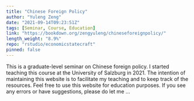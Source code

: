 ```yaml
---
title: "Chinese Foreign Policy"
author: "Yuleng Zeng"
date: "2021-09-14T09:23:51Z"
tags: [Seminar, Course, Education]
link: "https://bookdown.org/zengyuleng/chineseforeignpolicy/"
length_weight: "8.9%"
repo: "rstudio/economicstatecraft"
pinned: false
---
```


This is a graduate-level seminar on Chinese foreign policy. I started teaching this course at the University of Salzburg in 2021. The intention of maintaining this website is to facilitate my teaching and to keep track of the resources. Feel free to use this website for education purposes. If you see any errors or have suggestions, please do let me ...
